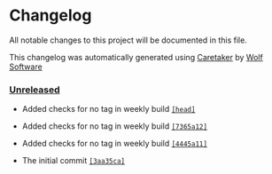 # Changelog

All notable changes to this project will be documented in this file.


This changelog was automatically generated using [Caretaker](https://github.com/DevelopersToolbox/caretaker) by [Wolf Software](https://github.com/WolfSoftware)

### [Unreleased](https://github.com/DockerToolbox/container-framework/compare/v0.1.3...HEAD)

- Added checks for no tag in weekly build [`[head]`](https://github.com/DockerToolbox/container-framework/commit/)

- Added checks for no tag in weekly build [`[7365a12]`](https://github.com/DockerToolbox/container-framework/commit/7365a12498363319cd57c5020bda134aa29bce52)

- Added checks for no tag in weekly build [`[4445a11]`](https://github.com/DockerToolbox/container-framework/commit/4445a11dbca66327724a7728f60de098c7cf459e)

- The initial commit [`[3aa35ca]`](https://github.com/DockerToolbox/container-framework/commit/3aa35caa11671f8d87e89dfbc48076d4bd1ce789)

